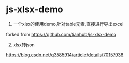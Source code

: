 # js-xlsx-demo
1. 一个xlsx的使用demo,针对table元素,直接进行导出excel 

forked from https://github.com/tianhub/js-xlsx-demo

2. xlsx转json

https://blog.csdn.net/q3585914/article/details/70157938
